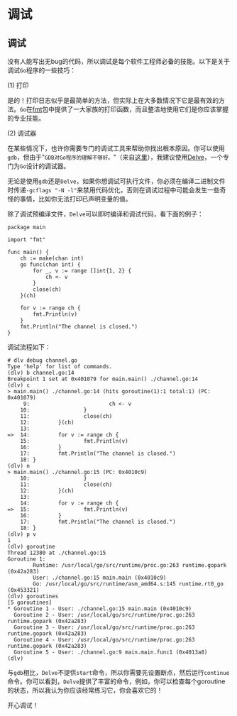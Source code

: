 # 调试

## 调试

没有人能写出无bug的代码，所以调试是每个软件工程师必备的技能。以下是关于调试`Go`程序的一些技巧：

(1) 打印

是的！打印日志似乎是最简单的方法，但实际上在大多数情况下它是最有效的方法。`Go`在[fmt](https://golang.org/pkg/fmt/)包中提供了一大家族的打印函数，而且整洁地使用它们是你应该掌握的专业技能。

(2) 调试器

在某些情况下，也许你需要专门的调试工具来帮助你找出根本原因。你可以使用`gdb`，但由于"`GDB对Go程序的理解不够好。`"（来自[这里](https://golang.org/doc/gdb)），我建议使用[Delve](https://github.com/derekparker/delve)，一个专门为`Go`设计的调试器。

无论是使用`gdb`还是`Delve`，如果你想调试可执行文件，你必须在编译二进制文件时传递`-gcflags "-N -l"`来禁用代码优化，否则在调试过程中可能会发生一些奇怪的事情，比如你无法打印已声明变量的值。

除了调试预编译文件，`Delve`可以即时编译和调试代码，看下面的例子：

```
package main

import "fmt"

func main() {
    ch := make(chan int)
    go func(chan int) {
        for _, v := range []int{1, 2} {
            ch <- v
        }
        close(ch)
    }(ch)

    for v := range ch {
        fmt.Println(v)
    }
    fmt.Println("The channel is closed.")
} 
```

调试流程如下：

```
# dlv debug channel.go
Type 'help' for list of commands.
(dlv) b channel.go:14
Breakpoint 1 set at 0x401079 for main.main() ./channel.go:14
(dlv) c
> main.main() ./channel.go:14 (hits goroutine(1):1 total:1) (PC: 0x401079)
     9:                         ch <- v
    10:                 }
    11:                 close(ch)
    12:         }(ch)
    13:
=>  14:         for v := range ch {
    15:                 fmt.Println(v)
    16:         }
    17:         fmt.Println("The channel is closed.")
    18: }
(dlv) n
> main.main() ./channel.go:15 (PC: 0x4010c9)
    10:                 }
    11:                 close(ch)
    12:         }(ch)
    13:
    14:         for v := range ch {
=>  15:                 fmt.Println(v)
    16:         }
    17:         fmt.Println("The channel is closed.")
    18: }
(dlv) p v
1
(dlv) goroutine
Thread 12380 at ./channel.go:15
Goroutine 1:
        Runtime: /usr/local/go/src/runtime/proc.go:263 runtime.gopark (0x42a283)
        User: ./channel.go:15 main.main (0x4010c9)
        Go: /usr/local/go/src/runtime/asm_amd64.s:145 runtime.rt0_go (0x453321)
(dlv) goroutines
[5 goroutines]
* Goroutine 1 - User: ./channel.go:15 main.main (0x4010c9)
  Goroutine 2 - User: /usr/local/go/src/runtime/proc.go:263 runtime.gopark (0x42a283)
  Goroutine 3 - User: /usr/local/go/src/runtime/proc.go:263 runtime.gopark (0x42a283)
  Goroutine 4 - User: /usr/local/go/src/runtime/proc.go:263 runtime.gopark (0x42a283)
  Goroutine 5 - User: ./channel.go:9 main.main.func1 (0x4013a8)
(dlv) 
```

与`gdb`相比，`Delve`不提供`start`命令，所以你需要先设置断点，然后运行`continue`命令。你可以看到，`Delve`提供了丰富的命令，例如，你可以检查每个goroutine的状态，所以我认为你应该经常练习它，你会喜欢它的！

开心调试！
